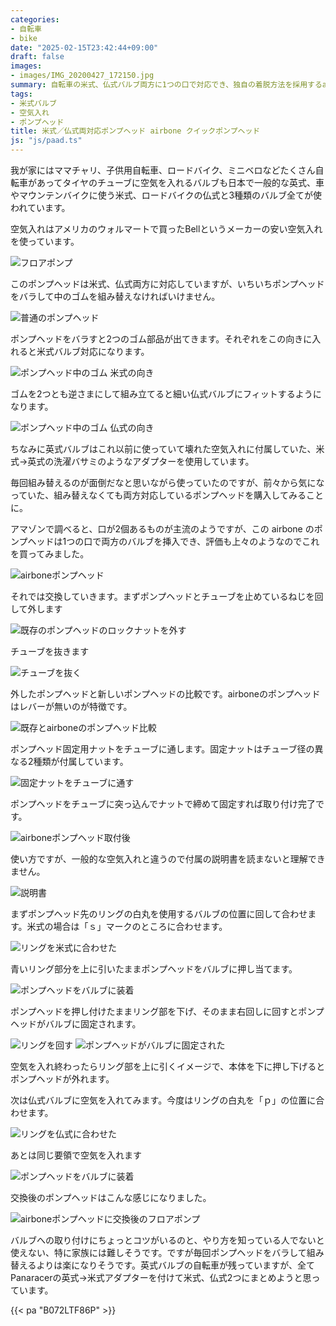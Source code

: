 ```yaml
---
categories:
- 自転車
- bike
date: "2025-02-15T23:42:44+09:00"
draft: false
images: 
- images/IMG_20200427_172150.jpg
summary: 自転車の米式、仏式バルブ両方に1つの口で対応でき、独自の着脱方法を採用するairboneのポンプヘッドを試しました。レバーが無く指が挟まれ痛い問題が解決し大満足です。
tags:
- 米式バルブ
- 空気入れ
- ポンプヘッド
title: 米式／仏式両対応ポンプヘッド airbone クイックポンプヘッド
js: "js/paad.ts"
---
```


我が家にはママチャリ、子供用自転車、ロードバイク、ミニベロなどたくさん自転車があってタイヤのチューブに空気を入れるバルブも日本で一般的な英式、車やマウンテンバイクに使う米式、ロードバイクの仏式と3種類のバルブ全てが使われています。

空気入れはアメリカのウォルマートで買ったBellというメーカーの安い空気入れを使っています。

![フロアポンプ](./images/IMG_20200427_171934.jpg)

このポンプヘッドは米式、仏式両方に対応していますが、いちいちポンプヘッドをバラして中のゴムを組み替えなければいけません。

![普通のポンプヘッド](./images/IMG_20200427_171947.jpg)

ポンプヘッドをバラすと2つのゴム部品が出てきます。それぞれをこの向きに入れると米式バルブ対応になります。

![ポンプヘッド中のゴム 米式の向き](./images/IMG_20200427_172048%257E2.jpg)

ゴムを2つとも逆さまにして組み立てると細い仏式バルブにフィットするようになります。

![ポンプヘッド中のゴム 仏式の向き](./images/IMG_20200427_172101%257E2.jpg)

ちなみに英式バルブはこれ以前に使っていて壊れた空気入れに付属していた、米式→英式の洗濯バサミのようなアダプターを使用しています。

毎回組み替えるのが面倒だなと思いながら使っていたのですが、前々から気になっていた、組み替えなくても両方対応しているポンプヘッドを購入してみることに。

アマゾンで調べると、口が2個あるものが主流のようですが、この airbone
のポンプヘッドは1つの口で両方のバルブを挿入でき、評価も上々のようなのでこれを買ってみました。

![airboneポンプヘッド](./images/IMG_20200427_172150.jpg)

それでは交換していきます。まずポンプヘッドとチューブを止めているねじを回して外します

![既存のポンプヘッドのロックナットを外す](./images/IMG_20200427_172229.jpg)

チューブを抜きます

![チューブを抜く](./images/IMG_20200427_172308.jpg)

外したポンプヘッドと新しいポンプヘッドの比較です。airboneのポンプヘッドはレバーが無いのが特徴です。

![既存とairboneのポンプヘッド比較](./images/IMG_20200427_172450.jpg)

ポンプヘッド固定用ナットをチューブに通します。固定ナットはチューブ径の異なる2種類が付属しています。

![固定ナットをチューブに通す](./images/IMG_20200427_172507.jpg)

ポンプヘッドをチューブに突っ込んでナットで締めて固定すれば取り付け完了です。

![airboneポンプヘッド取付後](./images/IMG_20200427_172553.jpg)

使い方ですが、一般的な空気入れと違うので付属の説明書を読まないと理解できません。

![説明書](./images/IMG_20200427_172618.jpg)

まずポンプヘッド先のリングの白丸を使用するバルブの位置に回して合わせます。米式の場合は「ｓ」マークのところに合わせます。

![リングを米式に合わせた](./images/IMG_20200427_172758.jpg)

青いリング部分を上に引いたままポンプヘッドをバルブに押し当てます。

![ポンプヘッドをバルブに装着](./images/IMG_20200427_172924.jpg)

ポンプヘッドを押し付けたままリング部を下げ、そのまま右回しに回すとポンプヘッドがバルブに固定されます。

![リングを回す](./images/IMG_20200427_172937.jpg)
![ポンプヘッドがバルブに固定された](./images/IMG_20200427_173002.jpg)

空気を入れ終わったらリング部を上に引くイメージで、本体を下に押し下げるとポンプヘッドが外れます。

次は仏式バルブに空気を入れてみます。今度はリングの白丸を「ｐ」の位置に合わせます。

![リングを仏式に合わせた](./images/IMG_20200427_173307.jpg)

あとは同じ要領で空気を入れます

![ポンプヘッドをバルブに装着](./images/IMG_20200427_173441.jpg)

交換後のポンプヘッドはこんな感じになりました。

![airboneポンプヘッドに交換後のフロアポンプ](./images/IMG_20200427_173628.jpg)

バルブへの取り付けにちょっとコツがいるのと、やり方を知っている人でないと使えない、特に家族には難しそうです。ですが毎回ポンプヘッドをバラして組み替えるよりは楽になりそうです。英式バルブの自転車が残っていますが、全てPanaracerの英式→米式アダプターを付けて米式、仏式2つにまとめようと思っています。

{{< pa "B072LTF86P" >}}
